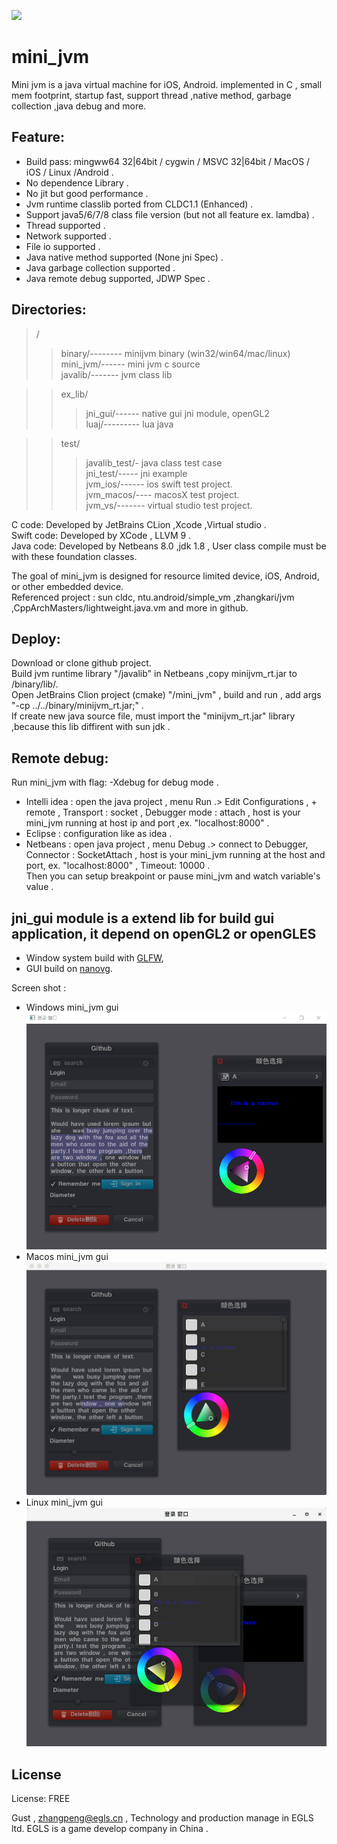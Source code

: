 
![](/mini_jvm_64.png)  
# mini_jvm

  Mini jvm is a java virtual machine for iOS, Android. implemented in C , small mem footprint, startup fast, support thread ,native method, garbage collection ,java debug and more.
  
## Feature:  

  * Build pass: mingww64 32|64bit / cygwin / MSVC 32|64bit / MacOS / iOS / Linux /Android .   
  * No dependence Library .  
  * No jit but good performance .   
  * Jvm runtime classlib ported from CLDC1.1 (Enhanced) .  
  * Support java5/6/7/8 class file version (but not all feature ex. lamdba) .  
  * Thread supported .  
  * Network supported .  
  * File io supported .  
  * Java native method supported (None jni Spec) .  
  * Java garbage collection supported .   
  * Java remote debug supported, JDWP Spec .  
  
## Directories: 
> /   
>> binary/-------- minijvm binary (win32/win64/mac/linux)  
>> mini_jvm/------ mini jvm c source   
>> javalib/------- jvm class lib   

>> ex_lib/   
>>> jni_gui/------ native gui jni module, openGL2    
>>> luaj/--------- lua java    

>> test/   
>>> javalib_test/- java class test case  
>>> jni_test/----- jni example    
>>> jvm_ios/------ ios swift test project.      
>>> jvm_macos/---- macosX test project.      
>>> jvm_vs/------- virtual studio test project.      
  
  C code:  Developed by JetBrains CLion ,Xcode ,Virtual studio .  
  Swift code:  Developed by XCode , LLVM 9 .  
  Java code:  Developed by Netbeans 8.0 ,jdk 1.8 , User class compile must be with these foundation classes.  
   
  The goal of mini_jvm is designed for resource limited device, iOS, Android, or other embedded device.  
  Referenced project : sun cldc, ntu.android/simple_vm ,zhangkari/jvm ,CppArchMasters/lightweight.java.vm and more in github.   
  
  
## Deploy:  
  Download or clone github project.  
  Build jvm runtime library "/javalib" in Netbeans ,copy minijvm_rt.jar to /binary/lib/.  
  Open JetBrains Clion project (cmake) "/mini_jvm" , build and run , add args "-cp ../../binary/minijvm_rt.jar;" .  
  If create new java source file, must import the "minijvm_rt.jar" library ,because this lib diffirent with sun jdk .   
  
## Remote debug:  
  Run mini_jvm with flag: -Xdebug for debug mode .  
   * Intelli idea : open the java project , menu Run .> Edit Configurations , + remote , Transport : socket , Debugger mode : attach , host is your mini_jvm running at host ip and port ,ex. "localhost:8000" .  
   * Eclipse : configuration  like as idea .  
   * Netbeans : open java project ,  menu Debug .> connect to Debugger, Connector : SocketAttach , host is your mini_jvm running at the host and port, ex. "localhost:8000" , Timeout: 10000 .  
  Then you can setup breakpoint or pause mini_jvm and watch variable's value .  
  
  
 
##   jni_gui module is a extend lib for build gui application, it depend on openGL2 or openGLES     
   * Window system build with  [GLFW](https://github.com/glfw/glfw),     
   * GUI build on  [nanovg](https://github.com/memononen/nanovg).       

  Screen shot   :   
  * Windows mini_jvm gui    
![Windows shot](/screenshot/win.png)    
  * Macos mini_jvm gui    
![Macos shot](/screenshot/mac.png)    
  * Linux mini_jvm gui    
![Linux shot](/screenshot/centos.png)    
  
## License
License:	FREE


Gust , zhangpeng@egls.cn , Technology and production manage in EGLS ltd. EGLS is a game develop company in China .